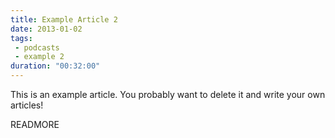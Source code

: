 ```yaml
---
title: Example Article 2
date: 2013-01-02
tags: 
 - podcasts
 - example 2
duration: "00:32:00"
---
```


This is an example article. You probably want to delete it and write your own articles!

READMORE

<audio class="podcast_player" src="https://dl.dropbox.com/u/930565/%D1%82%D0%B5%D0%BC%D0%B0_%D0%B8%D0%B7_%D0%A4%D0%BE%D1%80%D0%B4%D0%B0_%D0%91%D0%BE%D1%8F%D1%80%D0%B4%D0%B0___%D0%91%D0%B5%D0%B7_%D0%BD%D0%B0%D0%B7%D0%B2%D0%B0%D0%BD%D0%B8%D1%8F.mp3" preload="none" />

This is an example article. You probably want to delete it and write your own articles!

This is an example article. You probably want to delete it and write your own articles!

This is an example article. You probably want to delete it and write your own articles!